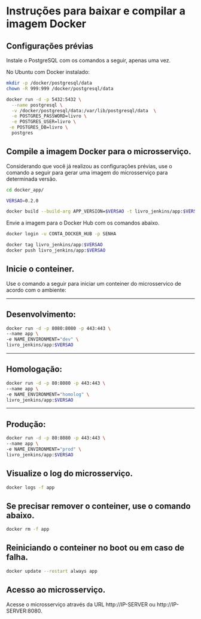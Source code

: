 # Instruções para baixar e compilar a imagem Docker

## Configurações prévias

Instale o PostgreSQL com os comandos a seguir, apenas uma vez.

No Ubuntu com Docker instalado:

```sh
mkdir -p /docker/postgresql/data
chown -R 999:999 /docker/postgresql/data

docker run -d -p 5432:5432 \
  --name postgresql \
  -v /docker/postgresql/data:/var/lib/postgresql/data  \
  -e POSTGRES_PASSWORD=livro \
  -e POSTGRES_USER=livro \
 -e POSTGRES_DB=livro \
  postgres
```

## Compile a imagem Docker para o microsserviço.

Considerando que você já realizou as configurações prévias, use o
comando a seguir para gerar uma imagem do microsserviço para determinada versão.

```sh
cd docker_app/

VERSAO=0.2.0

docker build --build-arg APP_VERSION=$VERSAO -t livro_jenkins/app:$VERSAO .
```

Envie a imagem para o Docker Hub com os comandos abaixo.

```sh
docker login -u CONTA_DOCKER_HUB -p SENHA

docker tag livro_jenkins/app:$VERSAO
docker push livro_jenkins/app:$VERSAO
```

## Inicie o conteiner.

Use o comando a seguir para iniciar um conteiner do microsservico de acordo com
o ambiente:

----------------
Desenvolvimento:
----------------

```sh
docker run -d -p 8080:8080 -p 443:443 \
--name app \
-e NAME_ENVIRONMENT="dev" \
livro_jenkins/app:$VERSAO
```

------------
Homologação:
------------

```sh
docker run -d -p 80:8080 -p 443:443 \
--name app \
-e NAME_ENVIRONMENT="homolog" \
livro_jenkins/app:$VERSAO
```

---------
Produção:
---------

```sh
docker run -d -p 80:8080 -p 443:443 \
--name app \
-e NAME_ENVIRONMENT="prod" \
livro_jenkins/app:$VERSAO
```

## Visualize o log do microsserviço.

```sh
docker logs -f app
```

## Se precisar remover o conteiner, use o comando abaixo.

```sh
docker rm -f app
```

## Reiniciando o conteiner no boot ou em caso de falha.

```sh
docker update --restart always app
```

## Acesso ao microsserviço.

Acesse o microsserviço através da URL http://IP-SERVER
ou http://IP-SERVER:8080.
